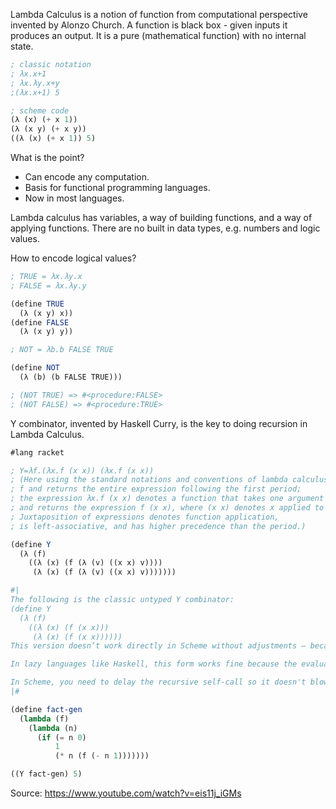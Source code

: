 Lambda Calculus is a notion of function from computational perspective invented by
Alonzo Church. A function is black box - given inputs it produces an output.
It is a pure (mathematical function) with no internal state.

```scheme
; classic notation
; λx.x+1
; λx.λy.x+y
;(λx.x+1) 5

; scheme code
(λ (x) (+ x 1))
(λ (x y) (+ x y))
((λ (x) (+ x 1)) 5)
```

What is the point?
* Can encode any computation.
* Basis for functional programming languages.
* Now in most languages.

Lambda calculus has variables, a way of building functions, and a way of
applying functions. There are no built in data types, e.g. numbers and logic values.

How to encode logical values?
```scheme
; TRUE = λx.λy.x
; FALSE = λx.λy.y

(define TRUE
  (λ (x y) x))
(define FALSE
  (λ (x y) y))

; NOT = λb.b FALSE TRUE

(define NOT
  (λ (b) (b FALSE TRUE)))

; (NOT TRUE) => #<procedure:FALSE>
; (NOT FALSE) => #<procedure:TRUE>
```

Y combinator, invented by Haskell Curry, is the key to doing recursion in Lambda Calculus.

```scheme
#lang racket

; Y=λf.(λx.f (x x)) (λx.f (x x))
; (Here using the standard notations and conventions of lambda calculus: Y is a function that takes one argument
; f and returns the entire expression following the first period;
; the expression λx.f (x x) denotes a function that takes one argument x, thought of as a function,
; and returns the expression f (x x), where (x x) denotes x applied to itself.
; Juxtaposition of expressions denotes function application,
; is left-associative, and has higher precedence than the period.)

(define Y
  (λ (f)
    ((λ (x) (f (λ (v) ((x x) v))))
     (λ (x) (f (λ (v) ((x x) v)))))))

#|
The following is the classic untyped Y combinator:
(define Y
  (λ (f)
    ((λ (x) (f (x x)))
     (λ (x) (f (x x))))))
This version doesn’t work directly in Scheme without adjustments — because Scheme is a strict (eager) language, not lazy. That means (x x) is evaluated immediately, which causes infinite recursion or a stack overflow, even before f gets a chance to run!

In lazy languages like Haskell, this form works fine because the evaluation of (x x) can be delayed.

In Scheme, you need to delay the recursive self-call so it doesn't blow up immediately. That's why we use the Z combinator or the "applicative-order Y combinator", which wraps the recursive call inside a lambda.
|#

(define fact-gen
  (lambda (f)
    (lambda (n)
      (if (= n 0)
          1
          (* n (f (- n 1)))))))

((Y fact-gen) 5)
```

Source: https://www.youtube.com/watch?v=eis11j_iGMs